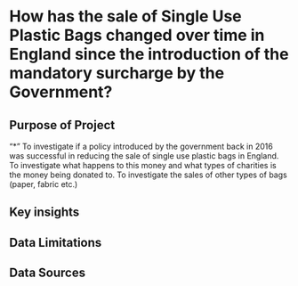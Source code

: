 # How has the sale of Single Use Plastic Bags changed over time in England since the introduction of the mandatory surcharge by the Government?

## Purpose of Project
“*” To investigate if a policy introduced by the government back in 2016 was successful in reducing the sale of single use plastic bags in England. 
To investigate what happens to this money and what types of charities is the money being donated to.
To investigate the sales of other types of bags (paper, fabric etc.)

## Key insights 




## Data Limitations 



## Data Sources






